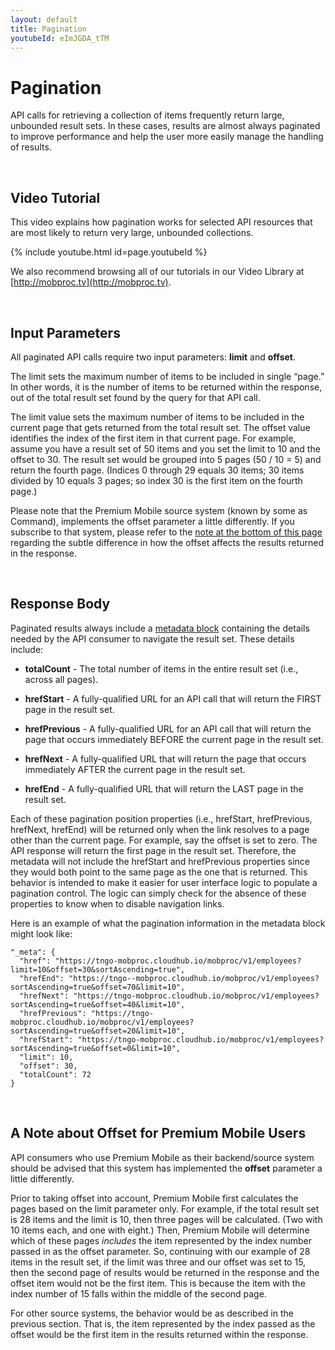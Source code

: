 ```yaml
---
layout: default
title: Pagination
youtubeId: eImJGDA_tTM
---
```


# Pagination

API calls for retrieving a collection of items frequently return large, unbounded result sets. In these cases, results are almost always paginated to improve performance and help the user more easily manage the handling of results.

<br/>

## Video Tutorial

This video explains how pagination works for selected API resources that are most likely to return very large, unbounded collections.

{% include youtube.html id=page.youtubeId %}

We also recommend browsing all of our tutorials in our Video Library at [http://mobproc.tv](http://mobproc.tv).

<br />

## Input Parameters

All paginated API calls require two input parameters: **limit** and **offset**. 

The limit sets the maximum number of items to be included in single “page.” In other words, it is the number of items to be returned within the response, out of the total result set found by the query for that API call. 

The limit value sets the maximum number of items to be included in the current page that gets returned from the total result set. The offset value identifies the index of the first item in that current page. For example, assume you have a result set of 50 items and you set the limit to 10 and the offset to 30. The result set would be grouped into 5 pages (50 / 10 = 5) and return the fourth page. (Indices 0 through 29 equals 30 items; 30 items divided by 10 equals 3 pages; so index 30 is the first item on the fourth page.)

Please note that the Premium Mobile source system (known by some as Command), implements the offset parameter a little differently. If you subscribe to that system, please refer to the [note at the bottom of this page](#offsetCMD) regarding the subtle difference in how the offset affects the results returned in the response.

<br />

## Response Body

Paginated results always include a [metadata block]({{site.url}}/concepts/metadata/) containing the details needed by the API consumer to navigate the result set. These details include: 

* **totalCount** - The total number of items in the entire result set (i.e., across all pages).

* **hrefStart** - A fully-qualified URL for an API call that will return the FIRST page in the result set.

* **hrefPrevious** - A fully-qualified URL for an API call that will return the page that occurs immediately BEFORE the current page in the result set.

* **hrefNext** - A fully-qualified URL that will return the page that occurs immediately AFTER the current page in the result set.

* **hrefEnd** - A fully-qualified URL that will return the LAST page in the result set.

Each of these pagination position properties (i.e., hrefStart, hrefPrevious, hrefNext, hrefEnd) will be returned only when the link resolves to a page other than the current page. For example, say the offset is set to zero. The API response will return the first page in the result set. Therefore, the metadata will not include the hrefStart and hrefPrevious properties since they would both point to the same page as the one that is returned. This behavior is intended to make it easier for user interface logic to populate a pagination control. The logic can simply check for the absence of these properties to know when to disable navigation links.

Here is an example of what the pagination information in the metadata block might look like:

```
"_meta": {
  "href": "https://tngo-mobproc.cloudhub.io/mobproc/v1/employees?limit=10&offset=30&sortAscending=true",
  "hrefEnd": "https://tngo--mobproc.cloudhub.io/mobproc/v1/employees?sortAscending=true&offset=70&limit=10",
  "hrefNext": "https://tngo-mobproc.cloudhub.io/mobproc/v1/employees?sortAscending=true&offset=40&limit=10",
  "hrefPrevious": "https://tngo-mobproc.cloudhub.io/mobproc/v1/employees?sortAscending=true&offset=20&limit=10",
  "hrefStart": "https://tngo-mobproc.cloudhub.io/mobproc/v1/employees?sortAscending=true&offset=0&limit=10",
  "limit": 10,
  "offset": 30,
  "totalCount": 72
}
```

<br>

<a name="offsetCMD"></a>

## A Note about Offset for Premium Mobile Users

API consumers who use Premium Mobile as their backend/source system should be advised that this system has implemented the **offset** parameter a little differently. 

Prior to taking offset into account, Premium Mobile first calculates the pages based on the limit parameter only. For example, if the total result set is 28 items and the limit is 10, then three pages will be calculated. (Two with 10 items each, and one with eight.) Then, Premium Mobile will determine which of these pages *includes* the item represented by the index number passed in as the offset parameter. So, continuing with our example of 28 items in the result set, if the limit was three and our offset was set to 15, then the second page of results would be returned in the response and the offset item would not be the first item. This is because the item with the index number of 15 falls within the middle of the second page. 

For other source systems, the behavior would be as described in the previous section. That is, the item represented by the index passed as the offset would be the first item in the results returned within the response.